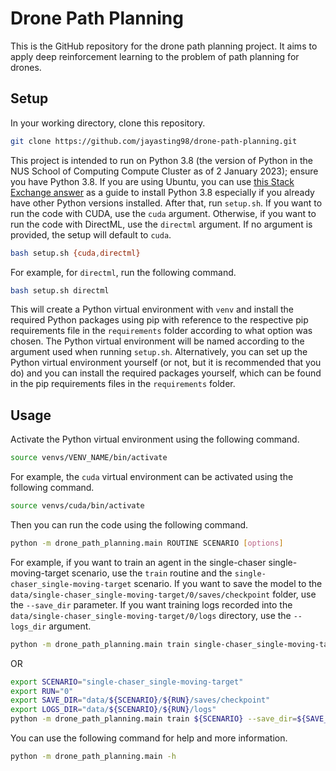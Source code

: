 # Drone Path Planning

This is the GitHub repository for the drone path planning project. It aims to apply deep reinforcement learning to the problem of path planning for drones.

## Setup

In your working directory, clone this repository.

```bash
git clone https://github.com/jayasting98/drone-path-planning.git
```

This project is intended to run on Python 3.8 (the version of Python in the NUS School of Computing Compute Cluster as of 2 January 2023); ensure you have Python 3.8. If you are using Ubuntu, you can use [this Stack Exchange answer](https://askubuntu.com/questions/682869/how-do-i-install-a-different-python-version-using-apt-get#answer-682875) as a guide to install Python 3.8 especially if you already have other Python versions installed. After that, run `setup.sh`. If you want to run the code with CUDA, use the `cuda` argument. Otherwise, if you want to run the code with DirectML, use the `directml` argument. If no argument is provided, the setup will default to `cuda`.

```bash
bash setup.sh {cuda,directml}
```

For example, for `directml`, run the following command.

```bash
bash setup.sh directml
```

This will create a Python virtual environment with `venv` and install the required Python packages using pip with reference to the respective pip requirements file in the `requirements` folder according to what option was chosen. The Python virtual environment will be named according to the argument used when running `setup.sh`. Alternatively, you can set up the Python virtual environment yourself (or not, but it is recommended that you do) and you can install the required packages yourself, which can be found in the pip requirements files in the `requirements` folder.

## Usage

Activate the Python virtual environment using the following command.

```bash
source venvs/VENV_NAME/bin/activate
```

For example, the `cuda` virtual environment can be activated using the following command.

```bash
source venvs/cuda/bin/activate
```

Then you can run the code using the following command.

```bash
python -m drone_path_planning.main ROUTINE SCENARIO [options]
```

For example, if you want to train an agent in the single-chaser single-moving-target scenario, use the `train` routine and the `single-chaser_single-moving-target` scenario. If you want to save the model to the `data/single-chaser_single-moving-target/0/saves/checkpoint` folder, use the `--save_dir` parameter. If you want training logs recorded into the `data/single-chaser_single-moving-target/0/logs` directory, use the `--logs_dir` argument.

```bash
python -m drone_path_planning.main train single-chaser_single-moving-target --save_dir=data/single-chaser_single-moving-target/0/saves/checkpoint --logs_dir=data/single-chaser_single-moving-target/0/logs
```

OR

```bash
export SCENARIO="single-chaser_single-moving-target"
export RUN="0"
export SAVE_DIR="data/${SCENARIO}/${RUN}/saves/checkpoint"
export LOGS_DIR="data/${SCENARIO}/${RUN}/logs"
python -m drone_path_planning.main train ${SCENARIO} --save_dir=${SAVE_DIR} --logs_dir=${LOGS_DIR}
```

You can use the following command for help and more information.

```bash
python -m drone_path_planning.main -h
```
